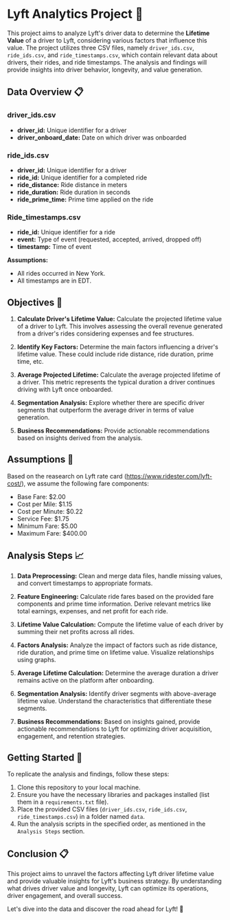 # Lyft Analytics Project :car: 

This project aims to analyze Lyft's driver data to determine the **Lifetime Value** of a driver to Lyft, considering various factors that influence this value. The project utilizes three CSV files, namely `driver_ids.csv`, `ride_ids.csv`, and `ride_timestamps.csv`, which contain relevant data about drivers, their rides, and ride timestamps. The analysis and findings will provide insights into driver behavior, longevity, and value generation.

## Data Overview :clipboard:

### driver_ids.csv
- **driver_id:** Unique identifier for a driver
- **driver_onboard_date:** Date on which driver was onboarded

### ride_ids.csv
- **driver_id:** Unique identifier for a driver
- **ride_id:** Unique identifier for a completed ride
- **ride_distance:** Ride distance in meters
- **ride_duration:** Ride duration in seconds
- **ride_prime_time:** Prime time applied on the ride

### Ride_timestamps.csv
- **ride_id:** Unique identifier for a ride
- **event:** Type of event (requested, accepted, arrived, dropped off)
- **timestamp:** Time of event

**Assumptions:**
- All rides occurred in New York.
- All timestamps are in EDT.

## Objectives :dart:

1. **Calculate Driver's Lifetime Value:** Calculate the projected lifetime value of a driver to Lyft. This involves assessing the overall revenue generated from a driver's rides considering expenses and fee structures.

2. **Identify Key Factors:** Determine the main factors influencing a driver's lifetime value. These could include ride distance, ride duration, prime time, etc.

3. **Average Projected Lifetime:** Calculate the average projected lifetime of a driver. This metric represents the typical duration a driver continues driving with Lyft once onboarded.

4. **Segmentation Analysis:** Explore whether there are specific driver segments that outperform the average driver in terms of value generation.

5. **Business Recommendations:** Provide actionable recommendations based on insights derived from the analysis.

## Assumptions :page_facing_up:

Based on the reasearch on Lyft rate card (https://www.ridester.com/lyft-cost/), we assume the following fare components:
- Base Fare: $2.00
- Cost per Mile: $1.15
- Cost per Minute: $0.22
- Service Fee: $1.75
- Minimum Fare: $5.00
- Maximum Fare: $400.00

## Analysis Steps :chart_with_upwards_trend:

1. **Data Preprocessing:** Clean and merge data files, handle missing values, and convert timestamps to appropriate formats.

2. **Feature Engineering:** Calculate ride fares based on the provided fare components and prime time information. Derive relevant metrics like total earnings, expenses, and net profit for each ride.

3. **Lifetime Value Calculation:** Compute the lifetime value of each driver by summing their net profits across all rides.

4. **Factors Analysis:** Analyze the impact of factors such as ride distance, ride duration, and prime time on lifetime value. Visualize relationships using graphs.

5. **Average Lifetime Calculation:** Determine the average duration a driver remains active on the platform after onboarding.

6. **Segmentation Analysis:** Identify driver segments with above-average lifetime value. Understand the characteristics that differentiate these segments.

7. **Business Recommendations:** Based on insights gained, provide actionable recommendations to Lyft for optimizing driver acquisition, engagement, and retention strategies.

## Getting Started :rocket:

To replicate the analysis and findings, follow these steps:

1. Clone this repository to your local machine.
2. Ensure you have the necessary libraries and packages installed (list them in a `requirements.txt` file).
3. Place the provided CSV files (`driver_ids.csv`, `ride_ids.csv`, `ride_timestamps.csv`) in a folder named `data`.
4. Run the analysis scripts in the specified order, as mentioned in the `Analysis Steps` section.

## Conclusion :clipboard:

This project aims to unravel the factors affecting Lyft driver lifetime value and provide valuable insights for Lyft's business strategy. By understanding what drives driver value and longevity, Lyft can optimize its operations, driver engagement, and overall success. 

Let's dive into the data and discover the road ahead for Lyft! :car:
